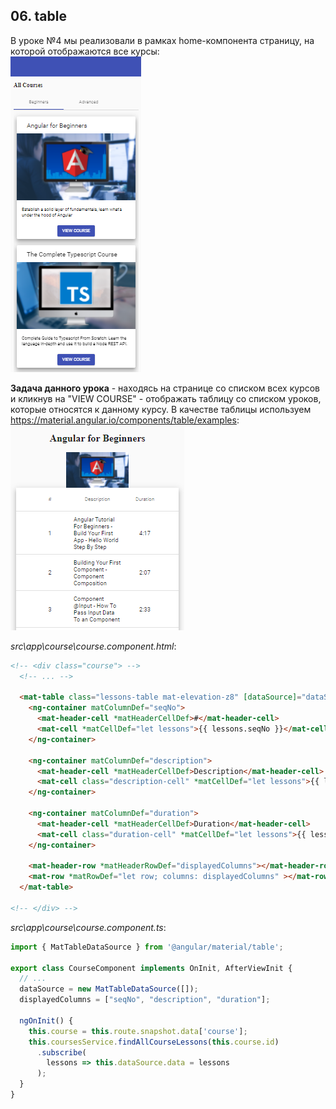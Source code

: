 ## 06. table

В уроке №4 мы реализовали в рамках home-компонента страницу, на которой отображаются все курсы:   
![](./imgs/06.1.png)  

**Задача данного урока** - находясь на странице со списком всех курсов и кликнув на "VIEW COURSE" - отображать таблицу со списком уроков, которые относятся к данному курсу. В качестве таблицы используем https://material.angular.io/components/table/examples:     
![](./imgs/06.2.png) 

*src\app\course\course.component.html*:
```html
<!-- <div class="course"> -->
  <!-- ... -->

  <mat-table class="lessons-table mat-elevation-z8" [dataSource]="dataSource">
    <ng-container matColumnDef="seqNo">
      <mat-header-cell *matHeaderCellDef>#</mat-header-cell>
      <mat-cell *matCellDef="let lessons">{{ lessons.seqNo }}</mat-cell>
    </ng-container>

    <ng-container matColumnDef="description">
      <mat-header-cell *matHeaderCellDef>Description</mat-header-cell>
      <mat-cell class="description-cell" *matCellDef="let lessons">{{ lessons.description }}</mat-cell>
    </ng-container>

    <ng-container matColumnDef="duration">
      <mat-header-cell *matHeaderCellDef>Duration</mat-header-cell>
      <mat-cell class="duration-cell" *matCellDef="let lessons">{{ lessons.duration }}</mat-cell>
    </ng-container>

    <mat-header-row *matHeaderRowDef="displayedColumns"></mat-header-row>
    <mat-row *matRowDef="let row; columns: displayedColumns" ></mat-row>
  </mat-table>

<!-- </div> -->
```

*src\app\course\course.component.ts*:
```js
import { MatTableDataSource } from '@angular/material/table';

export class CourseComponent implements OnInit, AfterViewInit {
  // ...
  dataSource = new MatTableDataSource([]);
  displayedColumns = ["seqNo", "description", "duration"];

  ngOnInit() {
    this.course = this.route.snapshot.data['course'];
    this.coursesService.findAllCourseLessons(this.course.id)
      .subscribe(
        lessons => this.dataSource.data = lessons
      );
  }
}
```